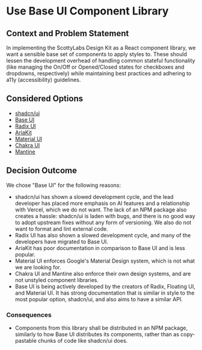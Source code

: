 # Use Base UI Component Library

## Context and Problem Statement

In implementing the ScottyLabs Design Kit as a React component library, we want a sensible base set of components to apply styles to. These should lessen the development overhead of handling common stateful functionality (like managing the On/Off or Opened/Closed states for checkboxes and dropdowns, respectively) while maintaining best practices and adhering to a11y (accessibility) guidelines.

## Considered Options

* [shadcn/ui](https://ui.shadcn.com/)
* [Base UI](https://base-ui.com/)
* [Radix UI](https://www.radix-ui.com/)
* [AriaKit](https://ariakit.org/)
* [Material UI](https://mui.com/material-ui/)
* [Chakra UI](https://www.chakra-ui.com/)
* [Mantine](https://mantine.dev/)

## Decision Outcome

We chose "Base UI" for the following reasons:

* shadcn/ui has shown a slowed development cycle, and the lead developer has placed more emphasis on AI features and a relationship with Vercel, which we do not want. The lack of an NPM package also creates a hassle: shadcn/ui is laden with bugs, and there is no good way to adopt upstream fixes without any form of versioning. We also do not want to format and lint external code.
* Radix UI has also shown a slowed development cycle, and many of the developers have migrated to Base UI.
* AriaKit has poor documentation in comparison to Base UI and is less popular.
* Material UI enforces Google's Material Design system, which is not what we are looking for.
* Chakra UI and Mantine also enforce their own design systems, and are not unstyled component libraries.
* Base UI is being actively developed by the creators of Radix, Floating UI, and Material UI. It has strong documentation that is similar in style to the most popular option, shadcn/ui, and also aims to have a similar API.

### Consequences

* Components from this library shall be distributed in an NPM package, similarly to how Base UI distributes its components, rather than as copy-pastable chunks of code like shadcn/ui does.
